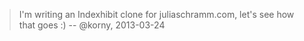 > I'm writing an Indexhibit clone for juliaschramm.com, let's see how that goes :)
-- @korny, 2013-03-24